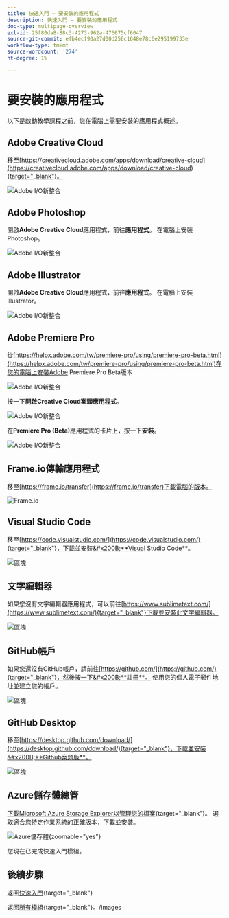 ```yaml
---
title: 快速入門 — 要安裝的應用程式
description: 快速入門 — 要安裝的應用程式
doc-type: multipage-overview
exl-id: 25f80da8-88c3-4273-962a-476675cf6047
source-git-commit: efb4ecf90a27d00d256c1648e78c6e295199733e
workflow-type: tm+mt
source-wordcount: '274'
ht-degree: 1%

---
```


# 要安裝的應用程式

以下是啟動教學課程之前，您在電腦上需要安裝的應用程式概述。

## Adobe Creative Cloud

移至[https://creativecloud.adobe.com/apps/download/creative-cloud](https://creativecloud.adobe.com/apps/download/creative-cloud){target="_blank"}。

![Adobe I/O新整合](./images/cc.png)

## Adobe Photoshop

開啟&#x200B;**Adobe Creative Cloud**&#x200B;應用程式，前往&#x200B;**應用程式**。 在電腦上安裝Photoshop。

![Adobe I/O新整合](./images/psd.png)

## Adobe Illustrator

開啟&#x200B;**Adobe Creative Cloud**&#x200B;應用程式，前往&#x200B;**應用程式**。 在電腦上安裝Illustrator。

![Adobe I/O新整合](./images/psd.png)

## Adobe Premiere Pro

從[https://helpx.adobe.com/tw/premiere-pro/using/premiere-pro-beta.html](https://helpx.adobe.com/tw/premiere-pro/using/premiere-pro-beta.html)在您的電腦上安裝Adobe Premiere Pro Beta版本

![Adobe I/O新整合](./images/prpro.png)

按一下&#x200B;**開啟Creative Cloud案頭應用程式**。

![Adobe I/O新整合](./images/prpro1.png)

在&#x200B;**Premiere Pro (Beta)**&#x200B;應用程式的卡片上，按一下&#x200B;**安裝**。

![Adobe I/O新整合](./images/prpro2.png)

## Frame.io傳輸應用程式

移至[https://frame.io/transfer](https://frame.io/transfer)下載電腦的版本。

![Frame.io](./images/frameio11.png)

## Visual Studio Code

移至[https://code.visualstudio.com/](https://code.visualstudio.com/){target="_blank"}，下載並安裝&#x200B;**Visual Studio Code**。

![區塊](./images/vsc1.png)

## 文字編輯器

如果您沒有文字編輯器應用程式，可以前往[https://www.sublimetext.com/](https://www.sublimetext.com/){target="_blank"}下載並安裝此文字編輯器。

![區塊](./images/text1.png)

## GitHub帳戶

如果您還沒有GitHub帳戶，請前往[https://github.com/](https://github.com/){target="_blank"}，然後按一下&#x200B;**註冊**。 使用您的個人電子郵件地址並建立您的帳戶。

![區塊](./images/git.png)

## GitHub Desktop

移至[https://desktop.github.com/download/](https://desktop.github.com/download/){target="_blank"}，下載並安裝&#x200B;**Github案頭版**。

![區塊](./images/block1.png)

## Azure儲存體總管

[下載Microsoft Azure Storage Explorer以管理您的檔案](https://azure.microsoft.com/en-us/products/storage/storage-explorer#Download-4){target="_blank"}。 選取適合您特定作業系統的正確版本，下載並安裝。

![Azure儲存體](./images/az10.png){zoomable="yes"}

您現在已完成快速入門模組。

## 後續步驟

返回[快速入門](./getting-started.md){target="_blank"}

返回[所有模組](./../../../overview.md){target="_blank"}。/images
